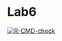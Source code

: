 # Lab6

<!-- badges: start -->
  [![R-CMD-check](https://github.com/mahnazmohammadzamani/Lab6/actions/workflows/R-CMD-check.yaml/badge.svg)](https://github.com/mahnazmohammadzamani/Lab6/actions/workflows/R-CMD-check.yaml)
  <!-- badges: end -->
